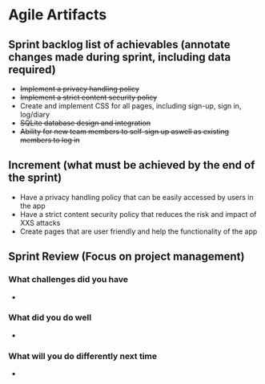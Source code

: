 # Agile Artifacts
## Sprint backlog list of achievables (annotate changes made during sprint, including data required) 
- ~~Implement a privacy handling policy~~
- ~~Implement a strict content security policy~~
- Create and implement CSS for all pages, including sign-up, sign in, log/diary
- ~~SQLite database design and integration~~
- ~~Ability for new team members to self-sign up aswell as existing members to log in~~ 

## Increment (what must be achieved by the end of the sprint)

- Have a privacy handling policy that can be easily accessed by users in the app
- Have a strict content security policy that reduces the risk and impact of XXS attacks 
- Create pages that are user friendly and help the functionality of the app  

## Sprint Review (Focus on project management)
### What challenges did you have
 - 
### What did you do well
-
### What will you do differently next time
-
